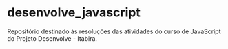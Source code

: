 # desenvolve_javascript
 Repositório destinado às resoluções das atividades do curso de JavaScript do Projeto Desenvolve - Itabira.

